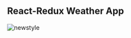 React-Redux Weather App
---

![newstyle](https://github.com/furyca/weather-app/assets/69170957/ea39443a-2bfa-4115-9f5a-edff06cd95e4)
